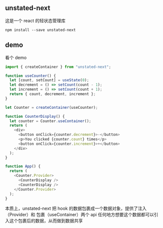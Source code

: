 ## unstated-next

这是一个 react 的轻状态管理库

`npm install --save unstated-next`

## demo

看个 demo

```js
import { createContainer } from "unstated-next";

function useCounter() {
  let [count, setCount] = useState(0);
  let decrement = () => setCount(count - 1);
  let increment = () => setCount(count + 1);
  return { count, decrement, increment };
}

let Counter = createContainer(useCounter);

function CounterDisplay() {
  let counter = Counter.useContainer();
  return (
    <div>
      <button onClick={counter.decrement}>-</button>
      <p>You clicked {counter.count} times</p>
      <button onClick={counter.increment}>+</button>
    </div>
  );
}

function App() {
  return (
    <Counter.Provider>
      <CounterDisplay />
      <CounterDisplay />
    </Counter.Provider>
  );
}
```

本质上，unstated-next 把 hook 的数据包裹成一个数据对象，提供了注入（Provider）和 包裹（useContainer）两个 api
任何地方想要这个数据都可以引入这个包裹后的数据，从而做到数据共享
